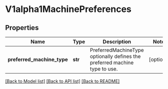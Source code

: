 # V1alpha1MachinePreferences

## Properties
Name | Type | Description | Notes
------------ | ------------- | ------------- | -------------
**preferred_machine_type** | **str** | PreferredMachineType optionally defines the preferred machine type to use. | [optional] 

[[Back to Model list]](../README.md#documentation-for-models) [[Back to API list]](../README.md#documentation-for-api-endpoints) [[Back to README]](../README.md)


